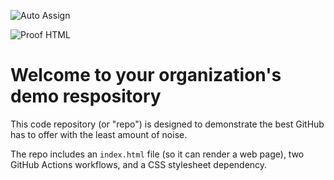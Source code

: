 ![Auto Assign](https://github.com/devops-by-example-akshay/demo-repository/actions/workflows/auto-assign.yml/badge.svg)

![Proof HTML](https://github.com/devops-by-example-akshay/demo-repository/actions/workflows/proof-html.yml/badge.svg)

# Welcome to your organization's demo respository
This code repository (or "repo") is designed to demonstrate the best GitHub has to offer with the least amount of noise.

The repo includes an `index.html` file (so it can render a web page), two GitHub Actions workflows, and a CSS stylesheet dependency.
